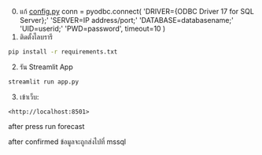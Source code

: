 0. แก้ [config.py](http://config.py/)
conn = pyodbc.connect(
'DRIVER={ODBC Driver 17 for SQL Server};'
'SERVER=IP address/port;'
'DATABASE=databasename;'
'UID=userid;'
'PWD=password',
timeout=10
)
1. ติดตั้งไลบรารี

```bash
pip install -r requirements.txt
```

2. รัน Streamlit App

```bash
streamlit run app.py
```

3. เข้าเว็บ:

```
<http://localhost:8501>
```

[](https://github.com/user-attachments/assets/14abb28a-aa95-4d62-8abf-bf2bf1a8083c)

after press run forecast

[](https://github.com/user-attachments/assets/15e09ff1-01f5-423d-98cc-e61706117596)

[](https://github.com/user-attachments/assets/9ee0bd2e-0d3c-457e-904a-39a2ef14fae3)

after confirmed ข้อมูลจะถูกส่งไปที่ mssql
